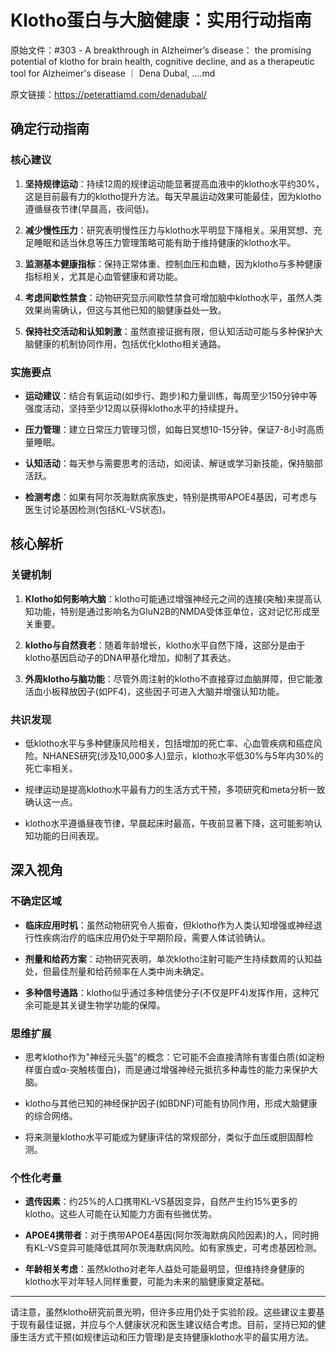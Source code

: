 # Klotho蛋白与大脑健康：实用行动指南

原始文件：#303 - A breakthrough in Alzheimer’s disease： the promising potential of klotho for brain health, cognitive decline, and as a therapeutic tool for Alzheimer's disease ｜ Dena Dubal, ….md

原文链接：https://peterattiamd.com/denadubal/

<YouTube videoId="qsA5MBLoeGI" />

## 确定行动指南

### 核心建议

1. **坚持规律运动**：持续12周的规律运动能显著提高血液中的klotho水平约30%，这是目前最有力的klotho提升方法。每天早晨运动效果可能最佳，因为klotho遵循昼夜节律(早晨高，夜间低)。

2. **减少慢性压力**：研究表明慢性压力与klotho水平明显下降相关。采用冥想、充足睡眠和适当休息等压力管理策略可能有助于维持健康的klotho水平。

3. **监测基本健康指标**：保持正常体重、控制血压和血糖，因为klotho与多种健康指标相关，尤其是心血管健康和肾功能。

4. **考虑间歇性禁食**：动物研究显示间歇性禁食可增加脑中klotho水平，虽然人类效果尚需确认，但这与其他已知的脑健康益处一致。

5. **保持社交活动和认知刺激**：虽然直接证据有限，但认知活动可能与多种保护大脑健康的机制协同作用，包括优化klotho相关通路。

### 实施要点

- **运动建议**：结合有氧运动(如步行、跑步)和力量训练，每周至少150分钟中等强度活动，坚持至少12周以获得klotho水平的持续提升。

- **压力管理**：建立日常压力管理习惯，如每日冥想10-15分钟，保证7-8小时高质量睡眠。

- **认知活动**：每天参与需要思考的活动，如阅读、解谜或学习新技能，保持脑部活跃。

- **检测考虑**：如果有阿尔茨海默病家族史，特别是携带APOE4基因，可考虑与医生讨论基因检测(包括KL-VS状态)。

## 核心解析

### 关键机制

1. **Klotho如何影响大脑**：klotho可能通过增强神经元之间的连接(突触)来提高认知功能，特别是通过影响名为GluN2B的NMDA受体亚单位，这对记忆形成至关重要。

2. **klotho与自然衰老**：随着年龄增长，klotho水平自然下降，这部分是由于klotho基因启动子的DNA甲基化增加，抑制了其表达。

3. **外周klotho与脑功能**：尽管外周注射的klotho不直接穿过血脑屏障，但它能激活血小板释放因子(如PF4)，这些因子可进入大脑并增强认知功能。

### 共识发现

- 低klotho水平与多种健康风险相关，包括增加的死亡率、心血管疾病和癌症风险。NHANES研究(涉及10,000多人)显示，klotho水平低30%与5年内30%的死亡率相关。

- 规律运动是提高klotho水平最有力的生活方式干预，多项研究和meta分析一致确认这一点。

- klotho水平遵循昼夜节律，早晨起床时最高，午夜前显著下降，这可能影响认知功能的日间表现。

## 深入视角

### 不确定区域

- **临床应用时机**：虽然动物研究令人振奋，但klotho作为人类认知增强或神经退行性疾病治疗的临床应用仍处于早期阶段，需要人体试验确认。

- **剂量和给药方案**：动物研究表明，单次klotho注射可能产生持续数周的认知益处，但最佳剂量和给药频率在人类中尚未确定。

- **多种信号通路**：klotho似乎通过多种信使分子(不仅是PF4)发挥作用，这种冗余可能是其关键生物学功能的保障。

### 思维扩展

- 思考klotho作为"神经元头盔"的概念：它可能不会直接清除有害蛋白质(如淀粉样蛋白或α-突触核蛋白)，而是通过增强神经元抵抗多种毒性的能力来保护大脑。

- klotho与其他已知的神经保护因子(如BDNF)可能有协同作用，形成大脑健康的综合网络。

- 将来测量klotho水平可能成为健康评估的常规部分，类似于血压或胆固醇检测。

### 个性化考量

- **遗传因素**：约25%的人口携带KL-VS基因变异，自然产生约15%更多的klotho。这些人可能在认知能力方面有些微优势。

- **APOE4携带者**：对于携带APOE4基因(阿尔茨海默病风险因素)的人，同时拥有KL-VS变异可能降低其阿尔茨海默病风险。如有家族史，可考虑基因检测。

- **年龄相关考虑**：虽然klotho对老年人益处可能最明显，但维持终身健康的klotho水平对年轻人同样重要，可能为未来的脑健康奠定基础。

---

请注意，虽然klotho研究前景光明，但许多应用仍处于实验阶段。这些建议主要基于现有最佳证据，并应与个人健康状况和医生建议结合考虑。目前，坚持已知的健康生活方式干预(如规律运动和压力管理)是支持健康klotho水平的最实用方法。